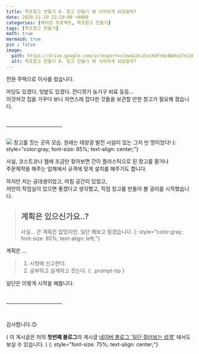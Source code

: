 ```yaml
---
title: 목조창고 만들기 0. 창고 만들기 왜 시작하게 되었을까?
date: 2020-11-19 22:29:00 +0800
categories: [메이킹 프로젝트, 목조창고 만들기]
tags: [목조창고 만들기]
math: true
mermaid: true
pin : false
image:
  path: https://drive.google.com/uc?export=view&id=15xcH2Fn6zBAHsuTn13P4jhD_ON2A-wn6&usp
  alt: 목조창고 만들기 0. 창고 만들기 왜 시작하게 되었을까?
---
```


전원 주택으로 이사를 왔습니다.  

마당도 있겠다, 텃밭도 있겠다. 잔디깎기 농기구 비료 등등...  
이것저것 집을 가꾸다 보니 자연스레 잡다한 것들을 보관할 만한 창고가 필요해 졌습니다.

<!-- 중간 바 -->
<br>
<hr style="width: 30%">
<br>

<!-- 이미지 -->
<img src="https://drive.google.com/uc?export=view&id=15fiAHjuAoZyXIcYkUvE_JwcZmYKbluBQ">
<!-- 이미지 설명 -->
창고를 짓는 곳의 모습. 원래는 태양광 발전 시설이 있는 그저 빈 땅이었다!
{: style="color:gray; font-size: 85%; text-align: center;"}

사실, 코스트코나 웹에 조금만 찾아보면 간이 플라스틱으로 된 창고를 팔거나  
주문제작을 해주는 업체에서 규격에 맞게 설치를 해주기도 합니다.  

하지만 저는 공대생이었고, 마침 공간이 있었고,  
저만의 작업실이 있으면 좋겠다고 생각했고, 직접 창고를 만들어 볼 궁리를 시작했습니다.  

<!-- 소제목 -->
> ## 계획은 있으신가요..? 
> 사실... 큰 계획은 없었지만, 일단 해보고 말겠습니다.
> {: style="color:gray; font-size: 85%; text-align: left;"}

계획은 ...  

<!-- 팁 callout tip, info, warning, danger -->
> 1. 시청에 신고한다.
> 2. 공부하고 설계하고 짓는다. 
{: .prompt-tip }

일단은 이렇게 시작을 해봅니다.

<!-- 중간 바 -->
<br>
<hr style="width: 30%">
<br>

감사합니다.🙃

( 이 게시글은 저의 <b>첫번째 블로그</b>의 게시글 <a href="https://blog.naver.com/maker_kiku">네이버 블로그 '일단 질러보는 성격'</a> 에서도 보실 수 있습니다. )
{: style="font-size: 75%; text-align: center;"}